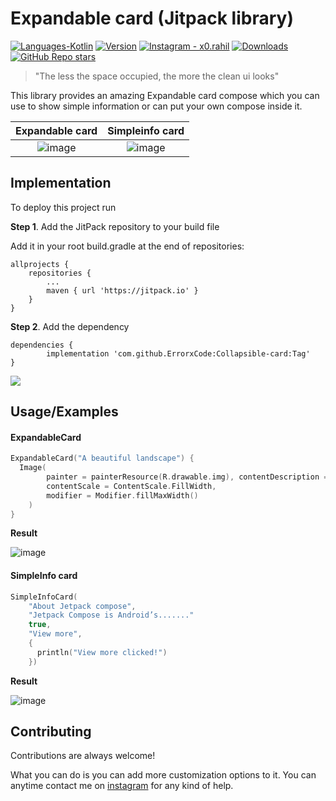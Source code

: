 
# Expandable card (Jitpack library)
<p align="left">
  <a href="#"><img alt="Languages-Kotlin" src="https://img.shields.io/badge/Language-Kotlin-1DA1F2?style=flat-square&logo=kotlin"></a>
  <a href="#"><img alt="Version" src="https://jitpack.io/v/ErrorxCode/Collapsible-card.svg"></a>
  <a href="https://www.instagram.com/x0.rahil/"><img alt="Instagram - x0.rahil" src="https://img.shields.io/badge/Instagram-x0.rahil-lightgrey"></a>
  <a href="#"><img alt="Downloads" src="https://jitpack.io/v/ErrorxCode/Collapsible-card/month.svg"></a>
  <a href="#"><img alt="GitHub Repo stars" src="https://img.shields.io/github/stars/ErrorxCode/Collapsible-card?style=social"></a>
  </p>

> "The less the space occupied, the more the clean ui looks"

This library provides an amazing Expandable card compose which you can use to show simple information or can put your own compose inside it.

Expandable card             |  Simpleinfo card
:-------------------------:|:-------------------------:
![image](https://github.com/user-attachments/assets/d3f05920-a9ad-4977-a338-c765116a2248)  |  ![image](https://github.com/user-attachments/assets/cbac2fe4-0028-4b8b-8c74-dd0e3a3786b8)



## Implementation

To deploy this project run

**Step 1**. Add the JitPack repository to your build file

Add it in your root build.gradle at the end of repositories:

	allprojects {
		repositories {
			...
			maven { url 'https://jitpack.io' }
		}
	}
**Step 2**. Add the dependency

	dependencies {
	        implementation 'com.github.ErrorxCode:Collapsible-card:Tag'
	}
[![](https://jitpack.io/v/ErrorxCode/Collapsible-card.svg)](https://jitpack.io/#ErrorxCode/Collapsible-card)


## Usage/Examples

#### ExpandableCard
```kotlin
ExpandableCard("A beautiful landscape") {  
  Image(  
        painter = painterResource(R.drawable.img), contentDescription = "",  
        contentScale = ContentScale.FillWidth,  
        modifier = Modifier.fillMaxWidth()  
    )  
}
```

**Result**

![image](https://github.com/user-attachments/assets/d3f05920-a9ad-4977-a338-c765116a2248)


#### SimpleInfo card
```kotlin
SimpleInfoCard(  
    "About Jetpack compose",  
    "Jetpack Compose is Android’s......."  
    true,  
    "View more",  
    {  
	  println("View more clicked!")  
    })
```

**Result**

![image](https://github.com/user-attachments/assets/cbac2fe4-0028-4b8b-8c74-dd0e3a3786b8)



## Contributing

Contributions are always welcome!

What you can do is you can add more customization options to it. You can anytime contact me on [instagram](https://instagram.com/x0.rahil) for any kind of help.


